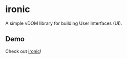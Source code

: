# ironic

A simple vDOM library for building User Interfaces (UI).

## Demo

Check out <a href="https://mum-never-proud.github.io/ironic/">ironic</a>!
